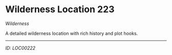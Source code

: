 # Wilderness Location 223

*Wilderness*

A detailed wilderness location with rich history and plot hooks.

---
*ID: LOC00222*